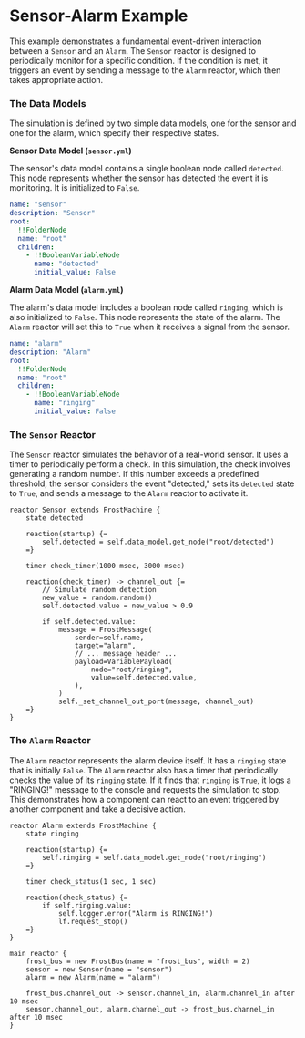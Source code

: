 # Sensor-Alarm Example

This example demonstrates a fundamental event-driven interaction between a `Sensor` and an `Alarm`. The `Sensor` reactor is designed to periodically monitor for a specific condition. If the condition is met, it triggers an event by sending a message to the `Alarm` reactor, which then takes appropriate action. 

### The Data Models

The simulation is defined by two simple data models, one for the sensor and one for the alarm, which specify their respective states.

**Sensor Data Model (`sensor.yml`)**

The sensor's data model contains a single boolean node called `detected`. This node represents whether the sensor has detected the event it is monitoring. It is initialized to `False`.

```yaml
name: "sensor"
description: "Sensor"
root:
  !!FolderNode
  name: "root"
  children:
    - !!BooleanVariableNode
      name: "detected"
      initial_value: False
```

**Alarm Data Model (`alarm.yml`)**

The alarm's data model includes a boolean node called `ringing`, which is also initialized to `False`. This node represents the state of the alarm. The `Alarm` reactor will set this to `True` when it receives a signal from the sensor.

```yaml
name: "alarm"
description: "Alarm"
root:
  !!FolderNode
  name: "root"
  children:
    - !!BooleanVariableNode
      name: "ringing"
      initial_value: False
```

### The `Sensor` Reactor

The `Sensor` reactor simulates the behavior of a real-world sensor. It uses a timer to periodically perform a check. In this simulation, the check involves generating a random number. If this number exceeds a predefined threshold, the sensor considers the event "detected," sets its `detected` state to `True`, and sends a message to the `Alarm` reactor to activate it.

```lf-python
reactor Sensor extends FrostMachine {
    state detected

    reaction(startup) {=
        self.detected = self.data_model.get_node("root/detected")
    =}

    timer check_timer(1000 msec, 3000 msec)

    reaction(check_timer) -> channel_out {=
        // Simulate random detection
        new_value = random.random()
        self.detected.value = new_value > 0.9

        if self.detected.value:
            message = FrostMessage(
                sender=self.name,
                target="alarm",
                // ... message header ...
                payload=VariablePayload(
                    node="root/ringing",
                    value=self.detected.value,
                ),
            )
            self._set_channel_out_port(message, channel_out)
    =}
}
```

### The `Alarm` Reactor

The `Alarm` reactor represents the alarm device itself. It has a `ringing` state that is initially `False`. The `Alarm` reactor also has a timer that periodically checks the value of its `ringing` state. If it finds that `ringing` is `True`, it logs a "RINGING!" message to the console and requests the simulation to stop. This demonstrates how a component can react to an event triggered by another component and take a decisive action.

```lf-python
reactor Alarm extends FrostMachine {
    state ringing

    reaction(startup) {=
        self.ringing = self.data_model.get_node("root/ringing")
    =}

    timer check_status(1 sec, 1 sec)

    reaction(check_status) {=
        if self.ringing.value:
            self.logger.error("Alarm is RINGING!")
            lf.request_stop()
    =}
}
```

```lf-python
main reactor {
    frost_bus = new FrostBus(name = "frost_bus", width = 2)
    sensor = new Sensor(name = "sensor")
    alarm = new Alarm(name = "alarm")

    frost_bus.channel_out -> sensor.channel_in, alarm.channel_in after 10 msec
    sensor.channel_out, alarm.channel_out -> frost_bus.channel_in after 10 msec
}
```
